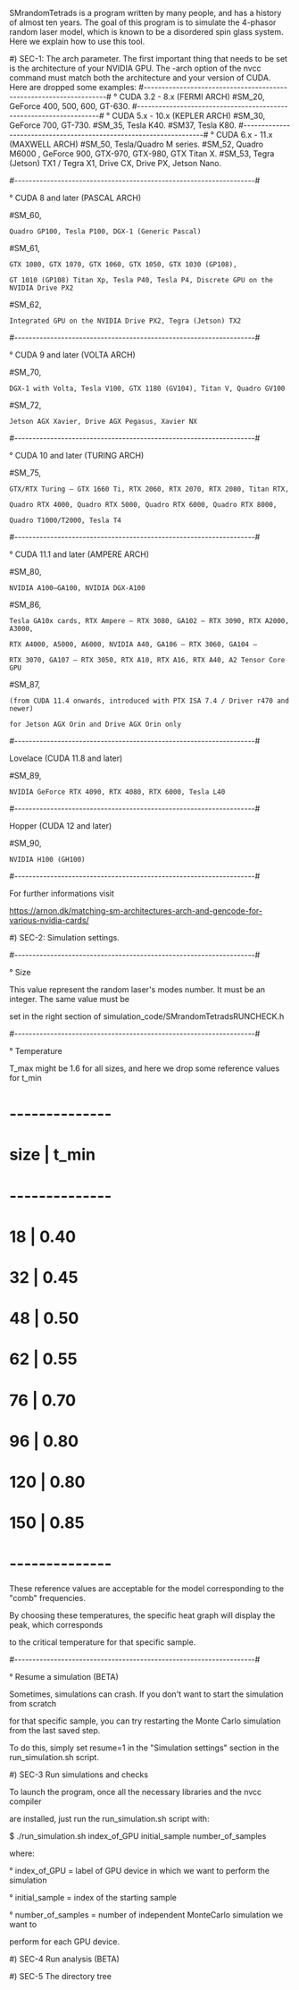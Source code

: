 
SMrandomTetrads is a program written by many people, and has a history of 
almost ten years. The goal of this program is to simulate the 4-phasor random 
laser model, which is known to be a disordered spin glass system.
Here we explain how to use this tool.

#) SEC-1: The arch parameter.
The first important thing that needs to be set is the architecture of your NVIDIA GPU. 
The -arch option of the nvcc command must match both the architecture and your version of CUDA.
Here are dropped some examples:
#-------------------------------------------------------------------#
° CUDA 3.2 - 8.x (FERMI ARCH)
#SM_20,
    GeForce 400, 500, 600, GT-630.
#-------------------------------------------------------------------#
° CUDA 5.x - 10.x (KEPLER ARCH)
#SM_30, 
    GeForce 700, GT-730.
#SM_35, 
    Tesla K40.
#SM37, 
    Tesla K80.
#-------------------------------------------------------------------#
° CUDA 6.x - 11.x (MAXWELL ARCH)
#SM_50,
    Tesla/Quadro M series.
#SM_52,
    Quadro M6000 , GeForce 900, GTX-970, GTX-980, GTX Titan X.
#SM_53,
    Tegra (Jetson) TX1 / Tegra X1, Drive CX, Drive PX, Jetson Nano.
    
#-------------------------------------------------------------------#

° CUDA 8 and later (PASCAL ARCH)

#SM_60,

    Quadro GP100, Tesla P100, DGX-1 (Generic Pascal)

#SM_61,

    GTX 1080, GTX 1070, GTX 1060, GTX 1050, GTX 1030 (GP108), 

    GT 1010 (GP108) Titan Xp, Tesla P40, Tesla P4, Discrete GPU on the NVIDIA Drive PX2

#SM_62, 

    Integrated GPU on the NVIDIA Drive PX2, Tegra (Jetson) TX2

#-------------------------------------------------------------------#

° CUDA 9 and later (VOLTA ARCH)

#SM_70,

    DGX-1 with Volta, Tesla V100, GTX 1180 (GV104), Titan V, Quadro GV100

#SM_72,

    Jetson AGX Xavier, Drive AGX Pegasus, Xavier NX

#-------------------------------------------------------------------#

° CUDA 10 and later (TURING ARCH)

#SM_75,

    GTX/RTX Turing – GTX 1660 Ti, RTX 2060, RTX 2070, RTX 2080, Titan RTX, 

    Quadro RTX 4000, Quadro RTX 5000, Quadro RTX 6000, Quadro RTX 8000, 

    Quadro T1000/T2000, Tesla T4 

#-------------------------------------------------------------------#

° CUDA 11.1 and later (AMPERE ARCH)

#SM_80,

    NVIDIA A100–GA100, NVIDIA DGX-A100

#SM_86,

    Tesla GA10x cards, RTX Ampere – RTX 3080, GA102 – RTX 3090, RTX A2000, A3000, 

    RTX A4000, A5000, A6000, NVIDIA A40, GA106 – RTX 3060, GA104 – 

    RTX 3070, GA107 – RTX 3050, RTX A10, RTX A16, RTX A40, A2 Tensor Core GPU

#SM_87, 

    (from CUDA 11.4 onwards, introduced with PTX ISA 7.4 / Driver r470 and newer)

    for Jetson AGX Orin and Drive AGX Orin only

#-------------------------------------------------------------------#

Lovelace (CUDA 11.8 and later)

#SM_89,

    NVIDIA GeForce RTX 4090, RTX 4080, RTX 6000, Tesla L40

#-------------------------------------------------------------------#

Hopper (CUDA 12 and later)

#SM_90,

    NVIDIA H100 (GH100)

#-------------------------------------------------------------------#

For further informations visit 

https://arnon.dk/matching-sm-architectures-arch-and-gencode-for-various-nvidia-cards/

#) SEC-2: Simulation settings.

#-------------------------------------------------------------------#

° Size

  This value represent the random laser's modes number. It must be an integer. The same value must be 

  set in the right section of simulation_code/SMrandomTetradsRUNCHECK.h

#-------------------------------------------------------------------#

° Temperature



  T_max might be 1.6 for all sizes, and here we drop some reference values for t_min

  # -------------- #
  # size  |  t_min #
  # -------------- #
  # 18    |   0.40 #
  # 32    |   0.45 #
  # 48    |   0.50 #
  # 62    |   0.55 #
  # 76    |   0.70 #
  # 96    |   0.80 #
  # 120   |   0.80 #
  # 150   |   0.85 #
  # -------------- #
  
  These reference values are acceptable for the model corresponding to the "comb" frequencies. 
  
  By choosing these temperatures, the specific heat graph will display the peak, which corresponds 
  
  to the critical temperature for that specific sample.

#-------------------------------------------------------------------#

° Resume a simulation (BETA)

  Sometimes, simulations can crash. If you don't want to start the simulation from scratch 

  for that specific sample, you can try restarting the Monte Carlo simulation from the last saved step. 

  To do this, simply set resume=1 in the "Simulation settings" section in the run_simulation.sh script.



#) SEC-3 Run simulations and checks

To launch the program, once all the necessary libraries and the nvcc compiler 

are installed, just run the run_simulation.sh script with:



$ ./run_simulation.sh index_of_GPU initial_sample number_of_samples



where:

° index_of_GPU = label of GPU device in which we want to perform the simulation

° initial_sample = index of the starting sample

° number_of_samples = number of independent MonteCarlo simulation we want to 

  perform for each GPU device. 





#) SEC-4 Run analysis (BETA)



#) SEC-5 The directory tree





   
